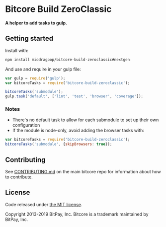 # Bitcore Build ZeroClassic

**A helper to add tasks to gulp.**

## Getting started

Install with:

```sh
npm install miodragpop/bitcore-build-zeroclassic#nextgen
```

And use and require in your gulp file:

```javascript
var gulp = require('gulp');
var bitcoreTasks = require('bitcore-build-zeroclassic');

bitcoreTasks('submodule');
gulp.task('default', ['lint', 'test', 'browser', 'coverage']);
```

### Notes

- There's no default task to allow for each submodule to set up their own configuration
- If the module is node-only, avoid adding the browser tasks with:

```javascript
var bitcoreTasks = require('bitcore-build-zeroclassic');
bitcoreTasks('submodule', {skipBrowsers: true});
```

## Contributing

See [CONTRIBUTING.md](https://github.com/bitpay/bitcore/blob/master/Contributing.md) on the main bitcore repo for information about how to contribute.

## License

Code released under [the MIT license](https://github.com/bitpay/bitcore/blob/master/LICENSE).

Copyright 2013-2019 BitPay, Inc. Bitcore is a trademark maintained by BitPay, Inc.
